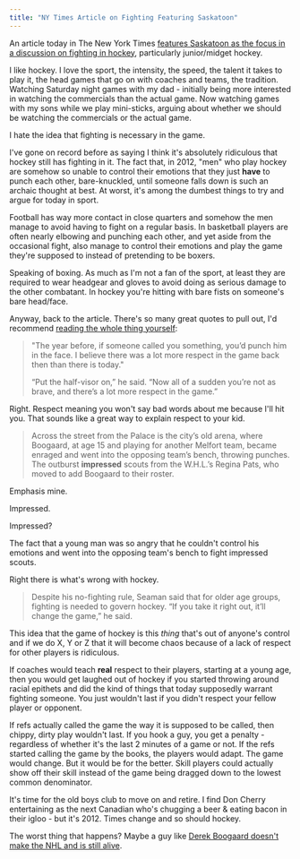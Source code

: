 ```yaml
---
title: "NY Times Article on Fighting Featuring Saskatoon"
---
```

<p>An article today in The New York Times <a href="http://www.nytimes.com/2012/02/29/sports/hockey/fighting-has-deep-roots-in-saskatchewan-hockey.html?_r=1&amp;pagewanted=all">features Saskatoon as the focus in a discussion on fighting in hockey</a>, particularly junior/midget hockey.</p>
<p>I like hockey. I love the sport, the intensity, the speed, the talent it takes to play it, the head games that go on with coaches and teams, the tradition. Watching Saturday night games with my dad - initially being more interested in watching the commercials than the actual game. Now watching games with my sons while we play mini-sticks, arguing about whether we should be watching the commercials or the actual game.</p>
<p>I hate the idea that fighting is necessary in the game.</p>
<p>I've gone on record before as saying I think it's absolutely ridiculous that hockey still has fighting in it. The fact that, in 2012, "men" who play hockey are somehow so unable to control their emotions that they just <strong>have</strong> to punch each other, bare-knuckled, until someone falls down is such an archaic thought at best. At worst, it's among the dumbest things to try and argue for today in sport.</p>
<p>Football has way more contact in close quarters and somehow the men manage to avoid having to fight on a regular basis. In basketball players are often nearly elbowing and punching each other, and yet aside from the occasional fight, also manage to control their emotions and play the game they're supposed to instead of pretending to be boxers.</p>
<p>Speaking of boxing. As much as I'm not a fan of the sport, at least they are required to wear headgear and gloves to avoid doing as serious damage to the other combatant. In hockey you're hitting with bare fists on someone's bare head/face.</p>
<p>Anyway, back to the article. There's so many great quotes to pull out, I'd recommend <a href="http://www.nytimes.com/2012/02/29/sports/hockey/fighting-has-deep-roots-in-saskatchewan-hockey.html?_r=1&amp;pagewanted=all">reading the whole thing yourself</a>:</p>
<blockquote><p>
  "The year before, if someone called you something, you’d punch him in the face. I believe there was a lot more respect in the game back then than there is today."</p>
<p>  “Put the half-visor on,” he said. “Now all of a sudden you’re not as brave, and there’s a lot more respect in the game.”
</p></blockquote>
<p>Right. Respect meaning you won't say bad words about me because I'll hit you. That sounds like a great way to explain respect to your kid.</p>
<blockquote><p>
  Across the street from the Palace is the city’s old arena, where Boogaard, at age 15 and playing for another Melfort team, became enraged and went into the opposing team’s bench, throwing punches. The outburst <strong>impressed</strong> scouts from the W.H.L.’s Regina Pats, who moved to add Boogaard to their roster.
</p></blockquote>
<p>Emphasis mine.</p>
<p>Impressed.</p>
<p>Impressed?</p>
<p>The fact that a young man was so angry that he couldn't control his emotions and went into the opposing team's bench to fight impressed scouts.</p>
<p>Right there is what's wrong with hockey.</p>
<blockquote><p>
  Despite his no-fighting rule, Seaman said that for older age groups, fighting is needed to govern hockey. “If you take it right out, it’ll change the game,” he said.
</p></blockquote>
<p>This idea that the game of hockey is this <em>thing</em> that's out of anyone's control and if we do X, Y or Z that it will become chaos because of a lack of respect for other players is ridiculous.</p>
<p>If coaches would teach <strong>real</strong> respect to their players, starting at a young age, then you would get laughed out of hockey if you started throwing around racial epithets and did the kind of things that today supposedly warrant fighting someone. You just wouldn't last if you didn't respect your fellow player or opponent.</p>
<p>If refs actually called the game the way it is supposed to be called, then chippy, dirty play wouldn't last. If you hook a guy, you get a penalty - regardless of whether it's the last 2 minutes of a game or not. If the refs started calling the game by the books, the players would adapt. The game would change. But it would be for the better. Skill players could actually show off their skill instead of the game being dragged down to the lowest common denominator.</p>
<p>It's time for the old boys club to move on and retire. I find Don Cherry entertaining as the next Canadian who's chugging a beer &amp; eating bacon in their igloo - but it's 2012. Times change and so should hockey.</p>
<p>The worst thing that happens? Maybe a guy like <a href="http://www.nytimes.com/2011/12/06/sports/hockey/derek-boogaard-a-brain-going-bad.html?_r=1&amp;pagewanted=all">Derek Boogaard doesn't make the NHL and is still alive</a>.</p>

